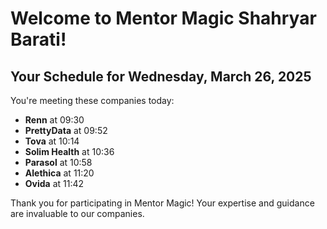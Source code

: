 # Welcome to Mentor Magic Shahryar Barati!

## Your Schedule for Wednesday, March 26, 2025

You're meeting these companies today:

- **Renn** at 09:30
- **PrettyData** at 09:52
- **Tova** at 10:14
- **Solim Health** at 10:36
- **Parasol** at 10:58
- **Alethica** at 11:20
- **Ovida** at 11:42


Thank you for participating in Mentor Magic! Your expertise and guidance are invaluable to our companies.
